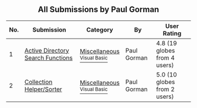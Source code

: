 ﻿<div align="center">

## All Submissions by Paul Gorman

</div>

No.  | Submission | Category | By   | User Rating
---- | ---------- | -------- | ---- | -----------
1 | [Active Directory Search Functions<br />](https://github.com/Planet-Source-Code/paul-gorman-active-directory-search-functions__1-36322) | [Miscellaneous<br /><sup>Visual Basic</sup>](../ByCategory/miscellaneous__1-1.md) | Paul Gorman | 4.8 (19 globes from 4 users)
2 | [Collection Helper/Sorter<br />](https://github.com/Planet-Source-Code/paul-gorman-collection-helper-sorter__1-36320) | [Miscellaneous<br /><sup>Visual Basic</sup>](../ByCategory/miscellaneous__1-1.md) | Paul Gorman | 5.0 (10 globes from 2 users)
